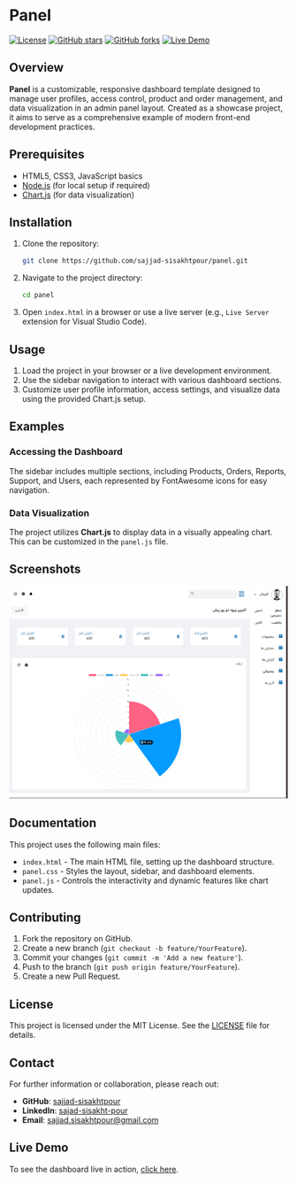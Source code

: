 # Panel

[![License](https://img.shields.io/badge/license-MIT-blue.svg)](LICENSE)
[![GitHub stars](https://img.shields.io/github/stars/sajjad-sisakhtpour/panel?style=social)](https://github.com/sajjad-sisakhtpour/panel/stargazers)
[![GitHub forks](https://img.shields.io/github/forks/sajjad-sisakhtpour/panel?style=social)](https://github.com/sajjad-sisakhtpour/panel/network/members)
[![Live Demo](https://img.shields.io/badge/demo-online-green.svg)](https://github.com/sajjad-sisakhtpour/panel)

## Overview
**Panel** is a customizable, responsive dashboard template designed to manage user profiles, access control, product and order management, and data visualization in an admin panel layout. Created as a showcase project, it aims to serve as a comprehensive example of modern front-end development practices.

## Prerequisites
- HTML5, CSS3, JavaScript basics
- [Node.js](https://nodejs.org/) (for local setup if required)
- [Chart.js](https://www.chartjs.org/) (for data visualization)

## Installation
1. Clone the repository:
    ```bash
    git clone https://github.com/sajjad-sisakhtpour/panel.git
    ```
2. Navigate to the project directory:
    ```bash
    cd panel
    ```
3. Open `index.html` in a browser or use a live server (e.g., `Live Server` extension for Visual Studio Code).

## Usage
1. Load the project in your browser or a live development environment.
2. Use the sidebar navigation to interact with various dashboard sections.
3. Customize user profile information, access settings, and visualize data using the provided Chart.js setup.

## Examples
### Accessing the Dashboard
The sidebar includes multiple sections, including Products, Orders, Reports, Support, and Users, each represented by FontAwesome icons for easy navigation.

### Data Visualization
The project utilizes **Chart.js** to display data in a visually appealing chart. This can be customized in the `panel.js` file.

## Screenshots
![Screenshot 1](./screenshots/Screenshot-1.png)

## Documentation
This project uses the following main files:
- `index.html` - The main HTML file, setting up the dashboard structure.
- `panel.css` - Styles the layout, sidebar, and dashboard elements.
- `panel.js` - Controls the interactivity and dynamic features like chart updates.

## Contributing
1. Fork the repository on GitHub.
2. Create a new branch (`git checkout -b feature/YourFeature`).
3. Commit your changes (`git commit -m 'Add a new feature'`).
4. Push to the branch (`git push origin feature/YourFeature`).
5. Create a new Pull Request.

## License
This project is licensed under the MIT License. See the [LICENSE](LICENSE) file for details.

## Contact
For further information or collaboration, please reach out:
- **GitHub**: [sajjad-sisakhtpour](https://github.com/sajjad-sisakhtpour)
- **LinkedIn**: [sajad-sisakht-pour](https://ir.linkedin.com/in/sajad-sisakht-pour)
- **Email**: [sajjad.sisakhtpour@gmail.com](mailto:sajjad.sisakhtpour@gmail.com)

## Live Demo
To see the dashboard live in action, [click here](https://sajjad-sisakhtpour.github.io/panel1).
